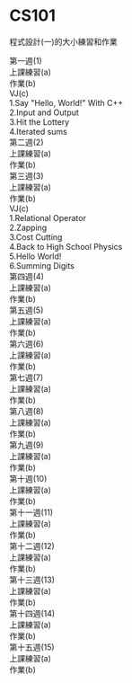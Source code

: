 # CS101
程式設計(一)的大小練習和作業

第一週(1)  
上課練習(a)  
作業(b)  
VJ(c)  
  1.Say "Hello, World!" With C++  
  2.Input and Output  
  3.Hit the Lottery  
  4.Iterated sums  
第二週(2)  
上課練習(a)  
作業(b)  
第三週(3)  
上課練習(a)  
作業(b)  
VJ(c)  
  1.Relational Operator  
  2.Zapping  
  3.Cost Cutting  
  4.Back to High School Physics  
  5.Hello World!  
  6.Summing Digits  
第四週(4)  
上課練習(a)  
作業(b)  
第五週(5)  
上課練習(a)  
作業(b)  
第六週(6)  
上課練習(a)  
作業(b)  
第七週(7)  
上課練習(a)  
作業(b)  
第八週(8)  
上課練習(a)  
作業(b)  
第九週(9)  
上課練習(a)  
作業(b)  
第十週(10)  
上課練習(a)  
作業(b)  
第十一週(11)  
上課練習(a)  
作業(b)  
第十二週(12)  
上課練習(a)  
作業(b)  
第十三週(13)  
上課練習(a)  
作業(b)  
第十四週(14)  
上課練習(a)  
作業(b)  
第十五週(15)  
上課練習(a)  
作業(b)  
